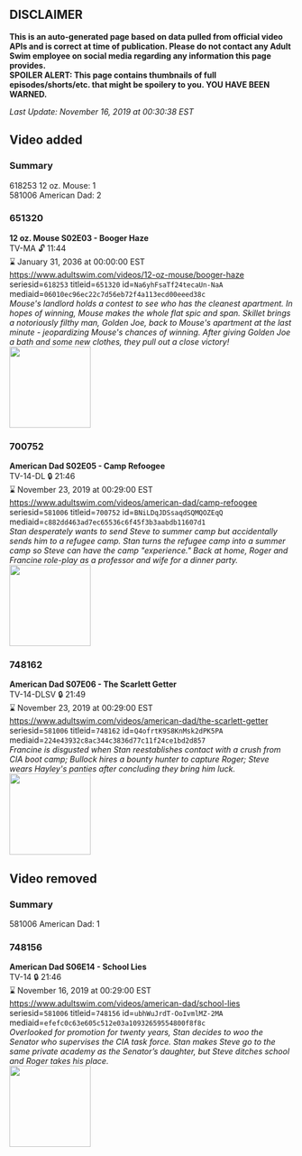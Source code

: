## DISCLAIMER
**This is an auto-generated page based on data pulled from official video APIs and is correct at time of publication. Please do not contact any Adult Swim employee on social media regarding any information this page provides.**  
**SPOILER ALERT: This page contains thumbnails of full episodes/shorts/etc. that might be spoilery to you. YOU HAVE BEEN WARNED.**  

_Last Update: November 16, 2019 at 00:30:38 EST_
## Video added
### Summary
618253 12 oz. Mouse: 1  
581006 American Dad: 2  
### 651320
**12 oz. Mouse S02E03 - Booger Haze**  
TV-MA 🔓 11:44  
⌛ January 31, 2036 at 00:00:00 EST  
https://www.adultswim.com/videos/12-oz-mouse/booger-haze  
seriesid=`618253` titleid=`651320` id=`Na6yhFsaTf24tecaUn-NaA` mediaid=`06010ec96ec22c7d56eb72f4a113ecd00eeed38c`  
_Mouse's landlord holds a contest to see who has the cleanest apartment.  In hopes of winning, Mouse makes the whole flat spic and span.  Skillet brings a notoriously filthy man, Golden Joe, back to Mouse's apartment at the last minute - jeopardizing Mouse's chances of winning.  After giving Golden Joe a bath and some new clothes, they pull out a close victory!_  
<a href="https://i.cdn.turner.com/adultswim/big/video/episode-thumbs-16x9/12oz_cc_010_pt1-04.jpg"><img src="https://i.cdn.turner.com/adultswim/big/video/episode-thumbs-16x9/12oz_cc_010_pt1-04.jpg" height="144px" /></a>
### 700752
**American Dad S02E05 - Camp Refoogee**  
TV-14-DL 🔒 21:46  
⌛ November 23, 2019 at 00:29:00 EST  
https://www.adultswim.com/videos/american-dad/camp-refoogee  
seriesid=`581006` titleid=`700752` id=`BNiLDqJDSsaqdSQMQOZEqQ` mediaid=`c882dd463ad7ec65536c6f45f3b3aabdb11607d1`  
_Stan desperately wants to send Steve to summer camp but accidentally sends him to a refugee camp. Stan turns the refugee camp into a summer camp so Steve can have the camp "experience." Back at home, Roger and Francine role-play as a professor and wife for a dinner party._  
<a href="https://i.cdn.turner.com/adultswim/big/image-upload/thumbnails/thumb-2_image-151991995228819.jpg"><img src="https://i.cdn.turner.com/adultswim/big/image-upload/thumbnails/thumb-2_image-151991995228819.jpg" height="144px" /></a>
### 748162
**American Dad S07E06 - The Scarlett Getter**  
TV-14-DLSV 🔒 21:49  
⌛ November 23, 2019 at 00:29:00 EST  
https://www.adultswim.com/videos/american-dad/the-scarlett-getter  
seriesid=`581006` titleid=`748162` id=`Q4ofrtK9S8KnMsk2dPK5PA` mediaid=`224e43932c8ac344c3836d77c11f24ce1bd2d857`  
_Francine is disgusted when Stan reestablishes contact with a crush from CIA boot camp; Bullock hires a bounty hunter to capture Roger; Steve wears Hayley's panties after concluding they bring him luck._  
<a href="https://i.cdn.turner.com/adultswim/big/image-upload/thumbnails/thumb-2_image-154464893328814.jpg"><img src="https://i.cdn.turner.com/adultswim/big/image-upload/thumbnails/thumb-2_image-154464893328814.jpg" height="144px" /></a>
## Video removed
### Summary
581006 American Dad: 1  
### 748156
**American Dad S06E14 - School Lies**  
TV-14 🔒 21:46  
⌛ November 16, 2019 at 00:29:00 EST  
https://www.adultswim.com/videos/american-dad/school-lies  
seriesid=`581006` titleid=`748156` id=`ubhWuJrdT-OoIvmlMZ-2MA` mediaid=`efefc0c63e605c512e03a10932659554800f8f8c`  
_Overlooked for promotion for twenty years, Stan decides to woo the Senator who supervises the CIA task force. Stan makes Steve go to the same private academy as the Senator’s daughter, but Steve ditches school and Roger takes his place._  
<a href="https://i.cdn.turner.com/adultswim/big/image-upload/thumbnails/thumb-2_image-152967984842812.jpg"><img src="https://i.cdn.turner.com/adultswim/big/image-upload/thumbnails/thumb-2_image-152967984842812.jpg" height="144px" /></a>
